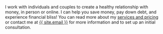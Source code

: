 I work with individuals and couples to create a healthy relationship with money, in person or online. I can help you save money, pay down debt, and experience financial bliss! You can read more about my <a href="{{ site.url }}/services.html">services and pricing</a> or contact me at <a href="mailto:{{ site.email }}" target="">{{ site.email }}</a> for more information and to set up an initial consultation.